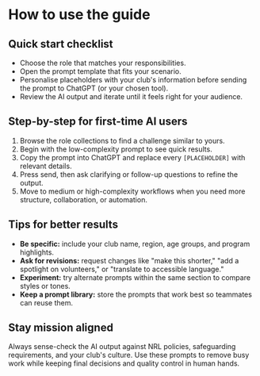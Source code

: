 # How to use the guide

## Quick start checklist
- Choose the role that matches your responsibilities.
- Open the prompt template that fits your scenario.
- Personalise placeholders with your club's information before sending the prompt to ChatGPT (or your chosen tool).
- Review the AI output and iterate until it feels right for your audience.

## Step-by-step for first-time AI users
1. Browse the role collections to find a challenge similar to yours.
2. Begin with the low-complexity prompt to see quick results.
3. Copy the prompt into ChatGPT and replace every `[PLACEHOLDER]` with relevant details.
4. Press send, then ask clarifying or follow-up questions to refine the output.
5. Move to medium or high-complexity workflows when you need more structure, collaboration, or automation.

## Tips for better results
- **Be specific:** include your club name, region, age groups, and program highlights.
- **Ask for revisions:** request changes like "make this shorter," "add a spotlight on volunteers," or "translate to accessible language."
- **Experiment:** try alternate prompts within the same section to compare styles or tones.
- **Keep a prompt library:** store the prompts that work best so teammates can reuse them.

## Stay mission aligned
Always sense-check the AI output against NRL policies, safeguarding requirements, and your club's culture. Use these prompts to remove busy work while keeping final decisions and quality control in human hands.
